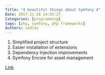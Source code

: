 ```yaml
---
Title: "4 beautiful things about Symfony 4"
Date: 2017-11-28 14:55:27
Categories: [programming]
tags: [php, symfony, php frameworks]
Authors: sedlav
---
```


1. Simplified project structure
2. Easier installation of extensions
1. Dependency Injection improvements
1. Symfony Encore for asset management 

[Link](https://symfony.fi/entry/four-things-i-like-about-symfony-4)

